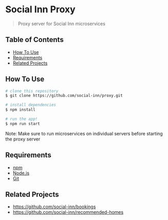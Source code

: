 # Social Inn Proxy

> Proxy server for Social Inn microservices

## Table of Contents

* [How To Use](#how-to-use)
* [Requirements](#requirements)
* [Related Projects](#related-projects)

## How To Use

```bash
# clone this repository
$ git clone https://github.com/social-inn/proxy.git

# install dependencies
$ npm install

# run the app!
$ npm run start
```

Note: Make sure to run microservices on individual servers before starting the proxy server

## Requirements

- [npm](http://npmjs.com)
- [Node.js](https://nodejs.org/en/download/)
- [Git](https://git-scm.com)

## Related Projects

- https://github.com/social-inn/bookings
- https://github.com/social-inn/recommended-homes
